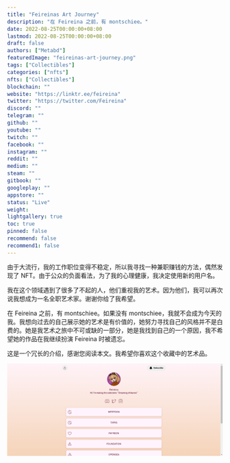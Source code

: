 ```yaml
---
title: "Feireinas Art Journey"
description: "在 Feireina 之前，有 montschiee。"
date: 2022-08-25T00:00:00+08:00
lastmod: 2022-08-25T00:00:00+08:00
draft: false
authors: ["Metabd"]
featuredImage: "feireinas-art-journey.png"
tags: ["Collectibles"]
categories: ["nfts"]
nfts: ["Collectibles"]
blockchain: ""
website: "https://linktr.ee/feireina"
twitter: "https://twitter.com/Feireina"
discord: ""
telegram: ""
github: ""
youtube: ""
twitch: ""
facebook: ""
instagram: ""
reddit: ""
medium: ""
steam: ""
gitbook: ""
googleplay: ""
appstore: ""
status: "Live"
weight: 
lightgallery: true
toc: true
pinned: false
recommend: false
recommend1: false
---
```

由于大流行，我的工作职位变得不稳定，所以我寻找一种兼职赚钱的方法，偶然发现了 NFT。由于公众的负面看法，为了我的心理健康，我决定使用新的用户名。

我在这个领域遇到了很多了不起的人，他们重视我的艺术。因为他们，我可以再次说我想成为一名全职艺术家。谢谢你给了我希望。

在 Feireina 之前，有 montschiee。如果没有 montschiee，我就不会成为今天的我。我想向过去的自己展示她的艺术是有价值的，她努力寻找自己的风格并不是白费的。她是我艺术之旅中不可或缺的一部分，她是我找到自己的一个原因，我不希望她的作品在我继续扮演 Feireina 时被遗忘。

这是一个冗长的介绍，感谢您阅读本文。我希望你喜欢这个收藏中的艺术品。

![nft](3232132213.png)